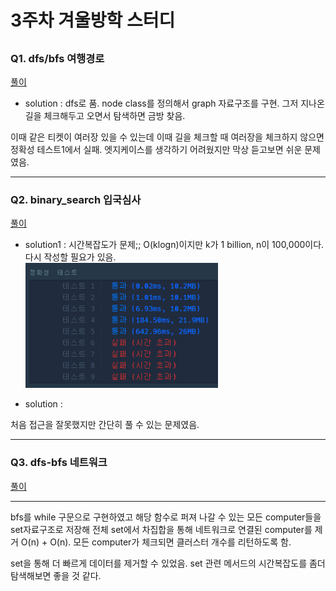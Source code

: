 # 3주차 겨울방학 스터디

##

### Q1. dfs/bfs 여행경로

[풀이](https://github.com/seungsu3579/Algorithm_Study/tree/master/programmers/dfs_bfs/여행경로.py)

- solution : dfs로 품. node class를 정의해서 graph 자료구조를 구현. 그저 지나온 길을 체크해두고 오면서 탐색하면 금방 찾음.

이때 같은 티켓이 여러장 있을 수 있는데 이때 길을 체크할 때 여러장을 체크하지 않으면 정확성 테스트1에서 실패. 엣지케이스를 생각하기 어려웠지만 막상 듣고보면 쉬운 문제였음.

---

### Q2. binary_search 입국심사

[풀이](https://github.com/seungsu3579/Algorithm_Study/tree/master/programmers/binary_search/입국심사.py)

- solution1 : 시간복잡도가 문제;; O(klogn)이지만 k가 1 billion, n이 100,000이다. 다시 작성할 필요가 있음.<br>
  <img src="./img/입국심사_s1.png" height="200">

- solution :

처음 접근을 잘못했지만 간단히 풀 수 있는 문제였음.

---

### Q3. dfs-bfs 네트워크

[풀이](https://github.com/seungsu3579/Algorithm_Study/blob/master/programmers/dfs_bfs/네트워크.py)

---

bfs를 while 구문으로 구현하였고 해당 함수로 퍼져 나갈 수 있는 모든 computer들을 set자료구조로 저장해 전체 set에서 차집합을 통해 네트워크로 연결된 computer를 제거 O(n) + O(n). 모든 computer가 체크되면 클러스터 개수를 리턴하도록 함.

set을 통해 더 빠르게 데이터를 제거할 수 있었음. set 관련 메서드의 시간복잡도를 좀더 탐색해보면 좋을 것 같다.
